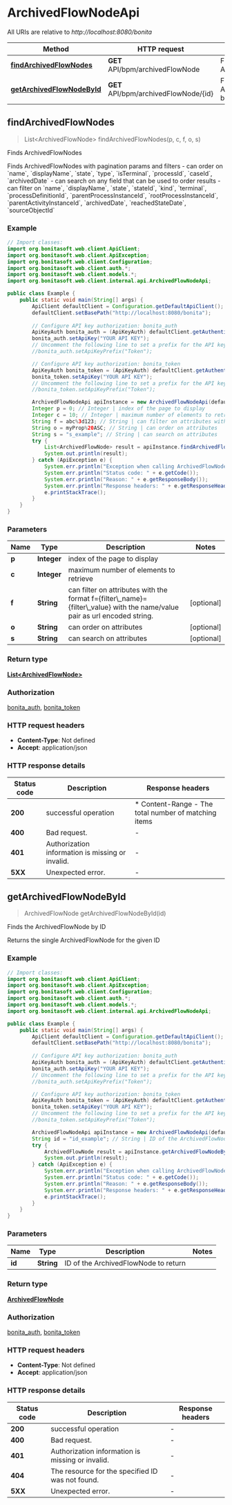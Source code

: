 # ArchivedFlowNodeApi

All URIs are relative to *http://localhost:8080/bonita*

Method | HTTP request | Description
------------- | ------------- | -------------
[**findArchivedFlowNodes**](ArchivedFlowNodeApi.md#findArchivedFlowNodes) | **GET** API/bpm/archivedFlowNode | Finds ArchivedFlowNodes
[**getArchivedFlowNodeById**](ArchivedFlowNodeApi.md#getArchivedFlowNodeById) | **GET** API/bpm/archivedFlowNode/{id} | Finds the ArchivedFlowNode by ID



## findArchivedFlowNodes

> List&lt;ArchivedFlowNode&gt; findArchivedFlowNodes(p, c, f, o, s)

Finds ArchivedFlowNodes

Finds ArchivedFlowNodes with pagination params and filters  - can order on &#x60;name&#x60;, &#x60;displayName&#x60;, &#x60;state&#x60;, &#x60;type&#x60;, &#x60;isTerminal&#x60;, &#x60;processId&#x60;, &#x60;caseId&#x60;, &#x60;archivedDate&#x60; - can search on any field that can be used to order results - can filter on &#x60;name&#x60;, &#x60;displayName&#x60;, &#x60;state&#x60;, &#x60;stateId&#x60;, &#x60;kind&#x60;, &#x60;terminal&#x60;, &#x60;processDefinitionId&#x60;, &#x60;parentProcessInstanceId&#x60;, &#x60;rootProcessInstanceId&#x60;, &#x60;parentActivityInstanceId&#x60;, &#x60;archivedDate&#x60;, &#x60;reachedStateDate&#x60;, &#x60;sourceObjectId&#x60; 

### Example

```java
// Import classes:
import org.bonitasoft.web.client.ApiClient;
import org.bonitasoft.web.client.ApiException;
import org.bonitasoft.web.client.Configuration;
import org.bonitasoft.web.client.auth.*;
import org.bonitasoft.web.client.models.*;
import org.bonitasoft.web.client.internal.api.ArchivedFlowNodeApi;

public class Example {
    public static void main(String[] args) {
        ApiClient defaultClient = Configuration.getDefaultApiClient();
        defaultClient.setBasePath("http://localhost:8080/bonita");
        
        // Configure API key authorization: bonita_auth
        ApiKeyAuth bonita_auth = (ApiKeyAuth) defaultClient.getAuthentication("bonita_auth");
        bonita_auth.setApiKey("YOUR API KEY");
        // Uncomment the following line to set a prefix for the API key, e.g. "Token" (defaults to null)
        //bonita_auth.setApiKeyPrefix("Token");

        // Configure API key authorization: bonita_token
        ApiKeyAuth bonita_token = (ApiKeyAuth) defaultClient.getAuthentication("bonita_token");
        bonita_token.setApiKey("YOUR API KEY");
        // Uncomment the following line to set a prefix for the API key, e.g. "Token" (defaults to null)
        //bonita_token.setApiKeyPrefix("Token");

        ArchivedFlowNodeApi apiInstance = new ArchivedFlowNodeApi(defaultClient);
        Integer p = 0; // Integer | index of the page to display
        Integer c = 10; // Integer | maximum number of elements to retrieve
        String f = abc%3d123; // String | can filter on attributes with the format f={filter\\_name}={filter\\_value} with the name/value pair as url encoded string.
        String o = myProp%20ASC; // String | can order on attributes
        String s = "s_example"; // String | can search on attributes
        try {
            List<ArchivedFlowNode> result = apiInstance.findArchivedFlowNodes(p, c, f, o, s);
            System.out.println(result);
        } catch (ApiException e) {
            System.err.println("Exception when calling ArchivedFlowNodeApi#findArchivedFlowNodes");
            System.err.println("Status code: " + e.getCode());
            System.err.println("Reason: " + e.getResponseBody());
            System.err.println("Response headers: " + e.getResponseHeaders());
            e.printStackTrace();
        }
    }
}
```

### Parameters


Name | Type | Description  | Notes
------------- | ------------- | ------------- | -------------
 **p** | **Integer**| index of the page to display |
 **c** | **Integer**| maximum number of elements to retrieve |
 **f** | **String**| can filter on attributes with the format f&#x3D;{filter\\_name}&#x3D;{filter\\_value} with the name/value pair as url encoded string. | [optional]
 **o** | **String**| can order on attributes | [optional]
 **s** | **String**| can search on attributes | [optional]

### Return type

[**List&lt;ArchivedFlowNode&gt;**](ArchivedFlowNode.md)

### Authorization

[bonita_auth](../README.md#bonita_auth), [bonita_token](../README.md#bonita_token)

### HTTP request headers

- **Content-Type**: Not defined
- **Accept**: application/json

### HTTP response details
| Status code | Description | Response headers |
|-------------|-------------|------------------|
| **200** | successful operation |  * Content-Range - The total number of matching items <br>  |
| **400** | Bad request. |  -  |
| **401** | Authorization information is missing or invalid. |  -  |
| **5XX** | Unexpected error. |  -  |


## getArchivedFlowNodeById

> ArchivedFlowNode getArchivedFlowNodeById(id)

Finds the ArchivedFlowNode by ID

Returns the single ArchivedFlowNode for the given ID 

### Example

```java
// Import classes:
import org.bonitasoft.web.client.ApiClient;
import org.bonitasoft.web.client.ApiException;
import org.bonitasoft.web.client.Configuration;
import org.bonitasoft.web.client.auth.*;
import org.bonitasoft.web.client.models.*;
import org.bonitasoft.web.client.internal.api.ArchivedFlowNodeApi;

public class Example {
    public static void main(String[] args) {
        ApiClient defaultClient = Configuration.getDefaultApiClient();
        defaultClient.setBasePath("http://localhost:8080/bonita");
        
        // Configure API key authorization: bonita_auth
        ApiKeyAuth bonita_auth = (ApiKeyAuth) defaultClient.getAuthentication("bonita_auth");
        bonita_auth.setApiKey("YOUR API KEY");
        // Uncomment the following line to set a prefix for the API key, e.g. "Token" (defaults to null)
        //bonita_auth.setApiKeyPrefix("Token");

        // Configure API key authorization: bonita_token
        ApiKeyAuth bonita_token = (ApiKeyAuth) defaultClient.getAuthentication("bonita_token");
        bonita_token.setApiKey("YOUR API KEY");
        // Uncomment the following line to set a prefix for the API key, e.g. "Token" (defaults to null)
        //bonita_token.setApiKeyPrefix("Token");

        ArchivedFlowNodeApi apiInstance = new ArchivedFlowNodeApi(defaultClient);
        String id = "id_example"; // String | ID of the ArchivedFlowNode to return
        try {
            ArchivedFlowNode result = apiInstance.getArchivedFlowNodeById(id);
            System.out.println(result);
        } catch (ApiException e) {
            System.err.println("Exception when calling ArchivedFlowNodeApi#getArchivedFlowNodeById");
            System.err.println("Status code: " + e.getCode());
            System.err.println("Reason: " + e.getResponseBody());
            System.err.println("Response headers: " + e.getResponseHeaders());
            e.printStackTrace();
        }
    }
}
```

### Parameters


Name | Type | Description  | Notes
------------- | ------------- | ------------- | -------------
 **id** | **String**| ID of the ArchivedFlowNode to return |

### Return type

[**ArchivedFlowNode**](ArchivedFlowNode.md)

### Authorization

[bonita_auth](../README.md#bonita_auth), [bonita_token](../README.md#bonita_token)

### HTTP request headers

- **Content-Type**: Not defined
- **Accept**: application/json

### HTTP response details
| Status code | Description | Response headers |
|-------------|-------------|------------------|
| **200** | successful operation |  -  |
| **400** | Bad request. |  -  |
| **401** | Authorization information is missing or invalid. |  -  |
| **404** | The resource for the specified ID was not found. |  -  |
| **5XX** | Unexpected error. |  -  |

